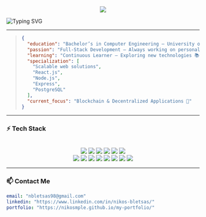 <div align="center">
  <img src="https://capsule-render.vercel.app/api?text=Hello%2C%20I'm%20Nikos!&animation=fadeIn&type=waving&color=gradient&fontColor=white&height=180&fontSize=35" />
</div>

![Typing SVG](https://readme-typing-svg.herokuapp.com?font=Fira+Code&pause=800&color=F7B93E&width=550&lines=Hey%2C+I'm+Nikos+Bletsas!+👋;Full-Stack+Developer+%7C+Blockchain+Enthusiast;Always+Learning+and+Building!🚀)  

---

> ```json
> {
>   "education": "Bachelor’s in Computer Engineering – University of Thessaly 🎓",
>   "passion": "Full-Stack Development – Always working on personal projects 🚀",
>   "learning": "Continuous Learner – Exploring new technologies 📚",
>   "specialization": [
>     "Scalable web solutions",
>     "React.js",
>     "Node.js",
>     "Express",
>     "PostgreSQL"
>   ],
>   "current_focus": "Blockchain & Decentralized Applications 🔗"
> }
> ```

---

### ⚡ Tech Stack  
<div align="center">
  <br>
  <img src="https://img.shields.io/badge/javascript-F7DF1E?style=for-the-badge&logo=javascript&logoColor=black"/>
  <img src="https://img.shields.io/badge/python-3776AB?style=for-the-badge&logo=python&logoColor=white"/>
  <img src="https://img.shields.io/badge/Solidity-363636?style=for-the-badge&logo=solidity&logoColor=white"/>  
  <img src="https://img.shields.io/badge/html5-E34F26?style=for-the-badge&logo=html5&logoColor=white"/>
  <img src="https://img.shields.io/badge/css3-1572B6?style=for-the-badge&logo=css3&logoColor=white"/>
  <img src="https://img.shields.io/badge/tailwindcss-06B6D4?style=for-the-badge&logo=tailwindcss&logoColor=white"/>
  <br>
  <img src="https://img.shields.io/badge/react-61DAFB?style=for-the-badge&logo=react&logoColor=black"/>  
  <img src="https://img.shields.io/badge/node.js-339933?style=for-the-badge&logo=node.js&logoColor=white"/>
  <img src="https://img.shields.io/badge/express.js-000000?style=for-the-badge&logo=express&logoColor=white"/>
  <img src="https://img.shields.io/badge/flask-000000?style=for-the-badge&logo=flask&logoColor=white"/>    
  <img src="https://img.shields.io/badge/MongoDB-4EA94B?style=for-the-badge&logo=mongodb&logoColor=white"/>
  <img src="https://img.shields.io/badge/postgresql-336791?style=for-the-badge&logo=postgresql&logoColor=white"/>
  <img src="https://img.shields.io/badge/git-F05032?style=for-the-badge&logo=git&logoColor=white"/>
  <img src="https://img.shields.io/badge/postman-FF6C37?style=for-the-badge&logo=postman&logoColor=white"/>
</div>

---

### 📫 Contact Me  

```yaml
email: "nbletsas98@gmail.com"
linkedin: "https://www.linkedin.com/in/nikos-bletsas/"
portfolio: "https://nikosmple.github.io/my-portfolio/"
